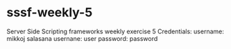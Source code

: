 # sssf-weekly-5
Server Side Scripting frameworks weekly exercise 5
Credentials:
username: mikkoj
salasana
usernane: user
password: password